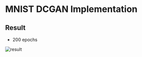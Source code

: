 # MNIST DCGAN Implementation

## Result
- 200 epochs

![result](https://github.com/Takaten/mnist-dcgan/blob/master/result.gif)
